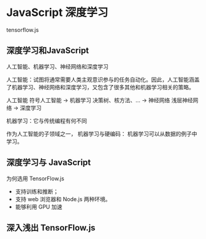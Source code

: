 # JavaScript 深度学习

tensorflow.js


## 深度学习和JavaScript

人工智能、机器学习、神经网络和深度学习

人工智能：试图将通常需要人类主观意识参与的任务自动化。因此，人工智能涵盖了机器学习、神经网络和深度学习，又包含了很多其他和机器学习相关的策略。

人工智能 符号人工智能 -> 机器学习 决策树、核方法、... -> 神经网络 浅层神经网络 -> 深度学习

机器学习：它与传统编程有何不同

作为人工智能的子领域之一，
机器学习与硬编码：
机器学习可以从数据的例子中学习。

## 深度学习与 JavaScript

为何选用 TensorFlow.js

- 支持训练和推断；
- 支持 web 浏览器和 Node.js 两种环境。
- 能够利用 GPU 加速

## 深入浅出 TensorFlow.js

